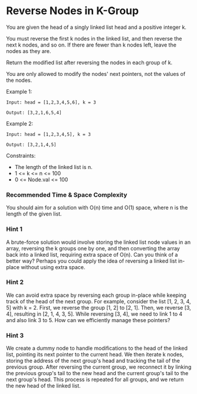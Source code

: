 # **Reverse Nodes in K-Group**

You are given the head of a singly linked list head and a positive integer k.

You must reverse the first k nodes in the linked list, and then reverse the next k nodes, and so on. If there are fewer than k nodes left, leave the nodes as they are.

Return the modified list after reversing the nodes in each group of k.

You are only allowed to modify the nodes' next pointers, not the values of the nodes.

Example 1:

```
Input: head = [1,2,3,4,5,6], k = 3

Output: [3,2,1,6,5,4]

```

Example 2:

```
Input: head = [1,2,3,4,5], k = 3

Output: [3,2,1,4,5]

```

Constraints:

- The length of the linked list is n.
- 1 <= k <= n <= 100
- 0 <= Node.val <= 100



### Recommended Time & Space Complexity

You should aim for a solution with O(n) time and O(1) space, where n is the length of the given list.


### Hint 1

A brute-force solution would involve storing the linked list node values in an array, reversing the k groups one by one, and then converting the array back into a linked list, requiring extra space of O(n). Can you think of a better way? Perhaps you could apply the idea of reversing a linked list in-place without using extra space.


### Hint 2

We can avoid extra space by reversing each group in-place while keeping track of the head of the next group. For example, consider the list [1, 2, 3, 4, 5] with k = 2. First, we reverse the group [1, 2] to [2, 1]. Then, we reverse [3, 4], resulting in [2, 1, 4, 3, 5]. While reversing [3, 4], we need to link 1 to 4 and also link 3 to 5. How can we efficiently manage these pointers?


### Hint 3

We create a dummy node to handle modifications to the head of the linked list, pointing its next pointer to the current head. We then iterate k nodes, storing the address of the next group's head and tracking the tail of the previous group. After reversing the current group, we reconnect it by linking the previous group's tail to the new head and the current group's tail to the next group's head. This process is repeated for all groups, and we return the new head of the linked list.